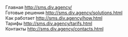 Главная http://sms.div.agency/ <br>
Готовые решения http://sms.div.agency/solutions.html <br>
Как работает http://sms.div.agency/how.html <br>
Тарифы http://sms.div.agency/tarifs.html <br>
Контакты http://sms.div.agency/contacts.html <br>